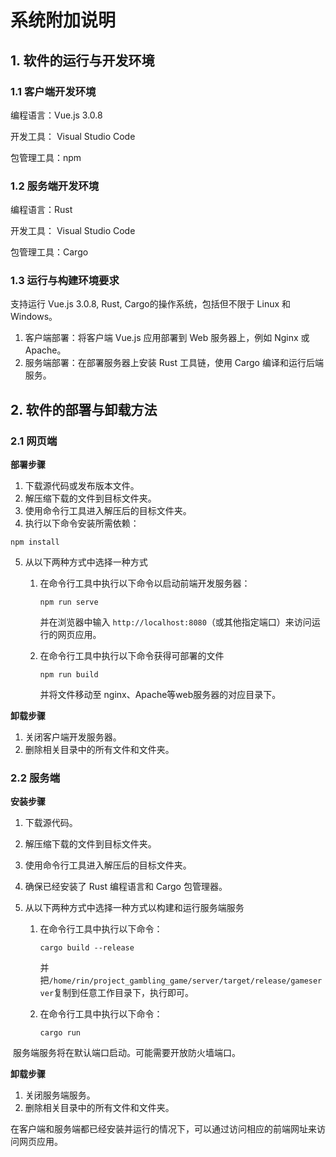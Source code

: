 # 系统附加说明

## 1. 软件的运行与开发环境

### 1.1 客户端开发环境

编程语言：Vue.js 3.0.8

开发工具： Visual Studio Code

包管理工具：npm

### 1.2 服务端开发环境

编程语言：Rust

开发工具： Visual Studio Code

包管理工具：Cargo

### 1.3 运行与构建环境要求

支持运行 Vue.js 3.0.8, Rust, Cargo的操作系统，包括但不限于 Linux 和 Windows。

1. 客户端部署：将客户端 Vue.js 应用部署到 Web 服务器上，例如 Nginx 或 Apache。
2. 服务端部署：在部署服务器上安装 Rust 工具链，使用 Cargo 编译和运行后端服务。

## 2. 软件的部署与卸载方法

### 2.1 网页端

**部署步骤**

1. 下载源代码或发布版本文件。
2. 解压缩下载的文件到目标文件夹。
3. 使用命令行工具进入解压后的目标文件夹。
4. 执行以下命令安装所需依赖：

```
npm install
```

5. 从以下两种方式中选择一种方式

   1. 在命令行工具中执行以下命令以启动前端开发服务器：
      ```
      npm run serve
      ```

      并在浏览器中输入 `http://localhost:8080`（或其他指定端口）来访问运行的网页应用。

   2. 在命令行工具中执行以下命令获得可部署的文件
      ```
      npm run build
      ```

      并将文件移动至 nginx、Apache等web服务器的对应目录下。


**卸载步骤**

1. 关闭客户端开发服务器。
2. 删除相关目录中的所有文件和文件夹。

### 2.2 服务端

**安装步骤**

1. 下载源代码。
2. 解压缩下载的文件到目标文件夹。
3. 使用命令行工具进入解压后的目标文件夹。
4. 确保已经安装了 Rust 编程语言和 Cargo 包管理器。
5. 从以下两种方式中选择一种方式以构建和运行服务端服务

   1. 在命令行工具中执行以下命令：
      ```
      cargo build --release
      ```

      并把`/home/rin/project_gambling_game/server/target/release/gameserver`复制到任意工作目录下，执行即可。

   2. 在命令行工具中执行以下命令：
      ```
      cargo run
      ```


​	服务端服务将在默认端口启动。可能需要开放防火墙端口。



**卸载步骤**

1. 关闭服务端服务。
2. 删除相关目录中的所有文件和文件夹。

在客户端和服务端都已经安装并运行的情况下，可以通过访问相应的前端网址来访问网页应用。
